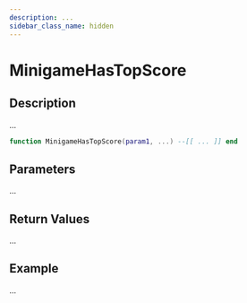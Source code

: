 ```yaml
---
description: ...
sidebar_class_name: hidden
---
```


# MinigameHasTopScore

## Description

...

```lua
function MinigameHasTopScore(param1, ...) --[[ ... ]] end
```

## Parameters

...

## Return Values

...

## Example

...

